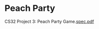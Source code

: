 # Peach Party

CS32 Project 3: Peach Party Game.[spec.pdf](https://github.com/tsakshi011/Project3/files/10830358/spec.pdf)
